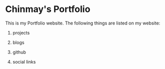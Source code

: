 # Chinmay's Portfolio
This is my Portfolio website. The following things are listed on my website:

1. projects

2. blogs

3. github

4. social links

